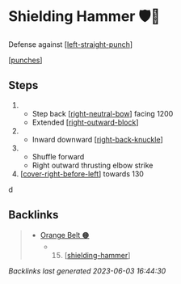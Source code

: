 # Shielding Hammer 🛡️🔨

Defense against [[left-straight-punch]]

[[punches]]

## Steps

1. - Step back [[right-neutral-bow]] facing 1200
   - Extended [[right-outward-block]]
2. - Inward downward [[right-back-knuckle]]
3. - Shuffle forward
   - Right outward thrusting elbow strike
4. [[cover-right-before-left]] towards 130

d

## Backlinks

> - [Orange Belt 🟠](..\belts\orange.md)
>   - 15. [[shielding-hammer]]

_Backlinks last generated 2023-06-03 16:44:30_

[//begin]: # "Autogenerated link references for markdown compatibility"
[left-straight-punch]: ../single-techniques/left-straight-punch.md "Left Straight Punch"
[punches]: ../web-of-knowledge-🕸💡/punches.md "Web of Knowledge: Punches"
[right-neutral-bow]: ../single-techniques/right-neutral-bow.md "Right Neutral Bow"
[right-outward-block]: ../single-techniques/right-outward-block.md "Right Outward Block"
[right-back-knuckle]: ../single-techniques/right-back-knuckle.md "Right Back Knuckle"
[cover-right-before-left]: ../single-techniques/cover-right-before-left.md "Cover Right before Left"
[shielding-hammer]: shielding-hammer.md "Shielding Hammer 🛡️🔨"
[//end]: # "Autogenerated link references"
